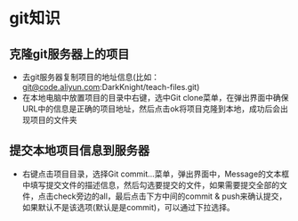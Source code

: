 # git知识

## 克隆git服务器上的项目

- 去git服务器复制项目的地址信息(比如：git@code.aliyun.com:DarkKnight/teach-files.git)
- 在本地电脑中放置项目的目录中右键，选中Git clone菜单，在弹出界面中确保URL中的信息是正确的项目地址，然后点击ok将项目克隆到本地，成功后会出现项目的文件夹

## 提交本地项目信息到服务器

- 右键点击项目目录，选择Git commit...菜单，弹出界面中，Message的文本框中填写提交文件的描述信息，然后勾选要提交的文件，如果需要提交全部的文件，点击check旁边的all，最后点击下方中间的commit & push来确认提交，如果默认不是该选项(默认是是commit)，可以通过下拉选择。
